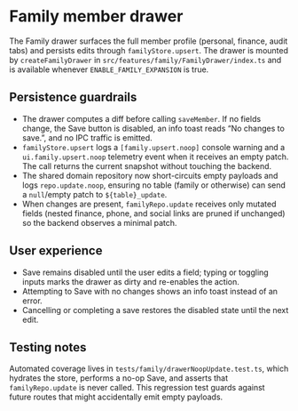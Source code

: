 # Family member drawer

The Family drawer surfaces the full member profile (personal, finance, audit tabs) and persists edits through
`familyStore.upsert`. The drawer is mounted by `createFamilyDrawer` in `src/features/family/FamilyDrawer/index.ts` and is
available whenever `ENABLE_FAMILY_EXPANSION` is true.

## Persistence guardrails

- The drawer computes a diff before calling `saveMember`. If no fields change, the Save button is disabled, an info toast reads
  “No changes to save.”, and no IPC traffic is emitted.
- `familyStore.upsert` logs a `[family.upsert.noop]` console warning and a `ui.family.upsert.noop` telemetry event when it
  receives an empty patch. The call returns the current snapshot without touching the backend.
- The shared domain repository now short-circuits empty payloads and logs `repo.update.noop`, ensuring no table (family or
  otherwise) can send a `null`/empty patch to `${table}_update`.
- When changes are present, `familyRepo.update` receives only mutated fields (nested finance, phone, and social links are
  pruned if unchanged) so the backend observes a minimal patch.

## User experience

- Save remains disabled until the user edits a field; typing or toggling inputs marks the drawer as dirty and re-enables the
  action.
- Attempting to Save with no changes shows an info toast instead of an error.
- Cancelling or completing a save restores the disabled state until the next edit.

## Testing notes

Automated coverage lives in `tests/family/drawerNoopUpdate.test.ts`, which hydrates the store, performs a no-op Save, and asserts
that `familyRepo.update` is never called. This regression test guards against future routes that might accidentally emit empty
payloads.
